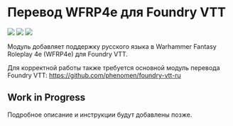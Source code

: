 # Перевод WFRP4e для Foundry VTT

![](https://img.shields.io/badge/версия_модуля-v1.0.19-blue)
![](https://img.shields.io/badge/требуется_FVTT-v11-orange)
![](https://img.shields.io/badge/поддерживается_FVTT-v12-green)

Модуль добавляет поддержку русского языка в Warhammer Fantasy Roleplay 4e (WFRP4e) для Foundry VTT.

Для корректной работы также требуется основной модуль перевода Foundry VTT: https://github.com/phenomen/foundry-vtt-ru

## Work in Progress

Подробное описание и инструкции будут добавлены позже.
